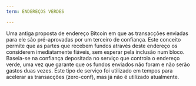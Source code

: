 ```yaml
---
term: ENDEREÇOS VERDES

---
```

Uma antiga proposta de endereço Bitcoin em que as transacções enviadas para ele são pré-aprovadas por um terceiro de confiança. Este conceito permite que as partes que recebem fundos através deste endereço os considerem imediatamente fiáveis, sem esperar pela inclusão num bloco. Baseia-se na confiança depositada no serviço que controla o endereço verde, uma vez que garante que os fundos enviados não foram e não serão gastos duas vezes. Este tipo de serviço foi utilizado em tempos para acelerar as transacções (zero-conf), mas já não é utilizado atualmente.